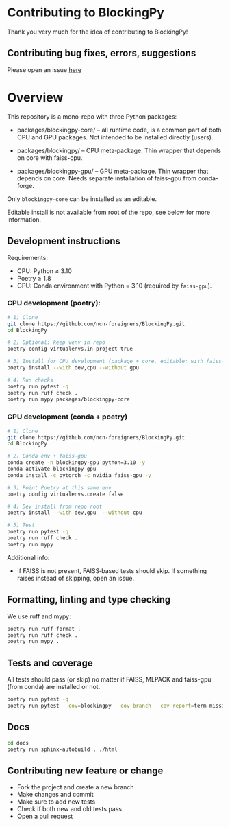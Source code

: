 # Contributing to BlockingPy

Thank you very much for the idea of contributing to BlockingPy!

## Contributing bug fixes, errors, suggestions

Please open an issue [here](https://github.com/T-Strojny/BlockingPy/issues)

# Overview
This repository is a mono-repo with three Python packages:

- packages/blockingpy-core/ – all runtime code, is a common part of both CPU and GPU packages. Not intended to be installed directly (users).

- packages/blockingpy/ – CPU meta‑package. Thin wrapper that depends on core with faiss-cpu.

- packages/blockingpy-gpu/ – GPU meta‑package. Thin wrapper that depends on core. Needs separate installation of faiss-gpu from conda-forge.

Only `blockingpy-core` can be installed as an editable.

Editable install is not available from root of the repo, see below for more information.

## Development instructions
Requirements:

- CPU: Python ≥ 3.10
- Poetry ≥ 1.8
- GPU: Conda environment with Python = 3.10 (required by `faiss-gpu`).

### CPU development (poetry):
```bash
# 1) Clone
git clone https://github.com/ncn-foreigners/BlockingPy.git
cd BlockingPy

# 2) Optional: keep venv in repo
poetry config virtualenvs.in-project true

# 3) Install for CPU development (package + core, editable; with faiss-cpu)
poetry install --with dev,cpu --without gpu

# 4) Run checks
poetry run pytest -q
poetry run ruff check .
poetry run mypy packages/blockingpy-core
```
### GPU development (conda + poetry)
```bash
# 1) Clone
git clone https://github.com/ncn-foreigners/BlockingPy.git
cd BlockingPy

# 2) Conda env + faiss-gpu
conda create -n blockingpy-gpu python=3.10 -y
conda activate blockingpy-gpu
conda install -c pytorch -c nvidia faiss-gpu -y

# 3) Point Poetry at this same env
poetry config virtualenvs.create false 

# 4) Dev install from repo root
poetry install --with dev,gpu  --without cpu

# 5) Test
poetry run pytest -q
poetry run ruff check .
poetry run mypy 
```

Additional info:
- If FAISS is not present, FAISS‑based tests should skip. If something raises instead of skipping, open an issue.

## Formatting, linting and type checking
We use ruff and mypy:
```bash
poetry run ruff format .
poetry run ruff check .
poetry run mypy .
```

## Tests and coverage
All tests should pass (or skip) no matter if FAISS, MLPACK and faiss-gpu (from conda) are installed or not.
```bash
poetry run pytest -q
poetry run pytest --cov=blockingpy --cov-branch --cov-report=term-missing
```

## Docs
```bash
cd docs
poetry run sphinx-autobuild . ./html
```

## Contributing new feature or change

- Fork the project and create a new branch
- Make changes and commit
- Make sure to add new tests
- Check if both new and old tests pass
- Open a pull request